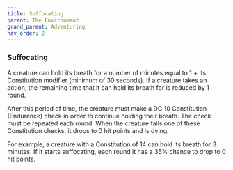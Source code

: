 ```yaml
---
title: Suffocating
parent: The Environment
grand_parent: Adventuring
nav_order: 2
---
```


### Suffocating
A creature can hold its breath for a number of minutes equal to 1 + its Constitution modifier (minimum of 30 seconds). If a creature takes an action, the remaining time that it can hold its breath for is reduced by 1 round.

After this period of time, the creature must make a DC 10 Constitution (Endurance) check in order to continue holding their breath. The check must be repeated each round. When the creature fails one of these Constitution checks, it drops to 0 hit points and is dying.

For example, a creature with a Constitution of 14 can hold its breath for 3 minutes. If it starts suffocating, each round it has a 35% chance to drop to 0 hit points.
